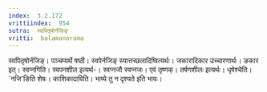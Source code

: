 ```yaml
---
index:  3.2.172
vrittiindex:  954
sutra:  स्वपितृषोर्नजिङ्
vritti:  balamanorama 
---
```


स्वपितृषोर्नजिङ्। पञ्चम्यर्थे षष्ठी। स्वपेर्नजिङ् स्यात्तच्छलादिष्वित्यर्थः। जकारादिकार उच्चारणार्थः। ङकार इत्। स्वप्नगिति। स्वपनशील इत्यर्थ-। स्वप्नजौ स्वप्नजः। एवं तृष्णक्। तर्षणशीलः इत्यर्थः। धृषेश्चेति। `नजि'ङिति शेषः। काशिकादाविति। भाष्ये तु न दृश्यते इति भावः। 

